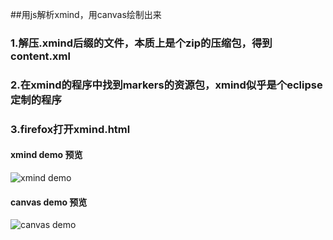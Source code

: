 ##用js解析xmind，用canvas绘制出来

### 1.解压.xmind后缀的文件，本质上是个zip的压缩包，得到content.xml


### 2.在xmind的程序中找到markers的资源包，xmind似乎是个eclipse定制的程序


### 3.firefox打开xmind.html 


#### xmind demo 预览

![xmind demo](https://raw.githubusercontent.com/xiaominfc/xmind_canvas_draw/master/xmind_demo.png)



#### canvas demo 预览

![canvas demo](https://raw.githubusercontent.com/xiaominfc/xmind_canvas_draw/master/canvas_demo.png)



